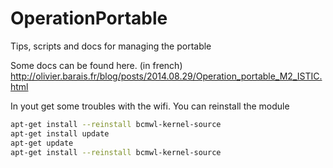 OperationPortable
=================

Tips, scripts and docs for managing the portable


Some docs can be found here. 
(in french) http://olivier.barais.fr/blog/posts/2014.08.29/Operation_portable_M2_ISTIC.html

In yout get some troubles with the wifi. You can reinstall the module

```bash
apt-get install --reinstall bcmwl-kernel-source
apt-get install update
apt-get update
apt-get install --reinstall bcmwl-kernel-source
```
